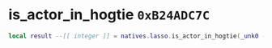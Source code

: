 # is_actor_in_hogtie `0xB24ADC7C`

```lua
local result --[[ integer ]] = natives.lasso.is_actor_in_hogtie(_unk0 --[[ integer ]])
```